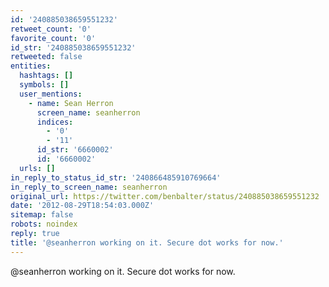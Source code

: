 ```yaml
---
id: '240885038659551232'
retweet_count: '0'
favorite_count: '0'
id_str: '240885038659551232'
retweeted: false
entities:
  hashtags: []
  symbols: []
  user_mentions:
    - name: Sean Herron
      screen_name: seanherron
      indices:
        - '0'
        - '11'
      id_str: '6660002'
      id: '6660002'
  urls: []
in_reply_to_status_id_str: '240866485910769664'
in_reply_to_screen_name: seanherron
original_url: https://twitter.com/benbalter/status/240885038659551232
date: '2012-08-29T18:54:03.000Z'
sitemap: false
robots: noindex
reply: true
title: '@seanherron working on it. Secure dot works for now.'
---
```


@seanherron working on it. Secure dot works for now.